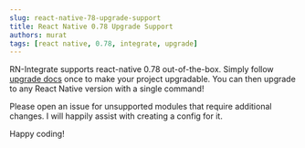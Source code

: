 ```yaml
---
slug: react-native-78-upgrade-support
title: React Native 0.78 Upgrade Support
authors: murat
tags: [react native, 0.78, integrate, upgrade]
---
```

RN-Integrate supports react-native 0.78 out-of-the-box. Simply follow [upgrade docs](/docs/upgrade) once to make your project upgradable. You can then upgrade to any React Native version with a single command!

Please open an issue for unsupported modules that require additional changes. I will happily assist with creating a config for it.

Happy coding!

